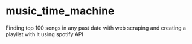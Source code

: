 # music_time_machine

Finding top 100 songs in any past date with web scraping and creating a playlist with it using spotify API
